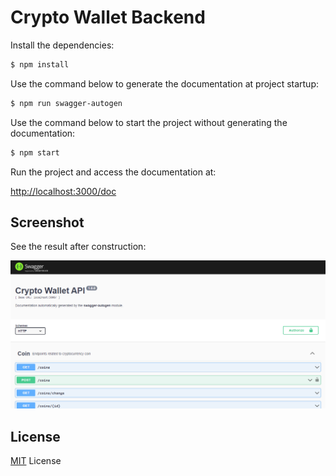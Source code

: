 # Crypto Wallet Backend

Install the dependencies:

```bash
$ npm install
```

Use the command below to generate the documentation at project startup:

```bash
$ npm run swagger-autogen
```

Use the command below to start the project without generating the documentation:

```bash
$ npm start
```

Run the project and access the documentation at:

[http://localhost:3000/doc](http://localhost:3000/doc)

## Screenshot

See the result after construction:

![](https://github.com/Crypto-Savvy/Crpto-Wallet-Backend/blob/etana/Screenshots/Screenshot-2022-12-30-205456.png)

## License

[MIT](LICENSE) License
